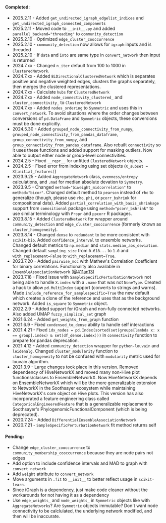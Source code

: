 
#### Completed:

* 2025.2.11 - Added `get_undirected_igraph_edgelist_indices` and `get_undirected_igraph_connected_components`
* 2025.2.11 - Moved code to `__init__.py` and added `parallel_backend="threading"` to `community_detection`
* 2025.2.10 - Optimized `edge_cluster_cooccurrence`
* 2025.2.10 - `community_detection` now allows for `igraph` inputs and is threaded
* 2025.2.10 - If `data` and `into` are same type in `convert_network` then input is returned
* 2024.7.xx - Changed `n_iter` default from 100 to 1000 in `ClusteredNetwork`.
* 2024.7.xx - Added `BiDirectionalClusteredNetwork` which is separates positive and negative weighted edges, clusters the graphs separately, then merges the clustered representations.
* 2024.7.xx - Calculate `hubs` for `ClusteredNetwork`
* 2024.7.xx - Added `node_connectivity_clustered_` and `cluster_connectivity_` to `ClusteredNetwork`
* 2024.7.xx - Added `nodes_ordering` to `Symmetric` and uses this in `convert_network`.  To avoid situations where the order changes between conversions of `pd.DataFrame` and `Symmetric` objects, these conversions must be done explicitly. 
* 2024.5.30 - Added `grouped_node_connectivity_from_numpy`, `grouped_node_connectivity_from_pandas_dataframe`, `group_connectivity_from_numpy`, and `group_connectivity_from_pandas_dataframe`.  Also rebuilt `connectivity` so it uses these functions and added support for masking outliers. Now able to output either node or group-level connectivities.
* 2024.2.5 - Fixed `__repr__` for unfitted `ClusteredNetwork` objects.
* 2024.2.5 - Fixed error from indexing using set objects (`X_subset = X[initial_features]`)
* 2023.9.25 - Added `AggregateNetwork` class, `evenness/entropy` calculations, and `.mad` for median absolute devation to `Symmetry`.
* 2023.9.5 - Changed `method="biweight_midcorrelation"` to `method="bicor"`.  Changed default method to `pearson` instead of `rho` to generalize (though, please use `rho`, `phi`, or `pcorr_bshrink` for compositional data).  Added `partial_correlation_with_basis_shrinkage` support from `comositional` package using `method="pcorr_bshrink"` to use similar terminology with `Propr` and `ppcorr` R packages.
* 2023.8.15 - Added `ClusteredNetwork` for wrapper around `community_detection` and `edge_cluster_cooccurrence` (formerly known as `cluster_homogeneity`).
* 2023.8.14 - Changed `dense` to `redundant` to be more consistent with `scikit-bio`.  Added `confidence_interval` to ensemble networks.  Changed default metrics to `np.median` and `stats.median_abs_deviation`.  Changed default `sampling_size` from `0.618...` to `1.0` and `with_replacement=False` to `with_replacement=True`.
* 2023.7.20 - Added `pairwise_mcc` with Mathew's Correlation Coefficient for binary correlations. Functionality also available in `EnsembleAssociationNetwork` ([@411an13](https://github.com/411an13))
* 2023.7.18 - Fixed issue with `SampleSpecificPerturbationNetwork` not being able to handle `X.index` with a `.name` that was not `NoneType`.  Created a hack to allow `pd.MultiIndex` support (converts to strings and warns). Made `include_reference_for_samplespecific=True` the new default which creates a clone of the reference and uses that as the background network.  Added `is_square` to `Symmetric` object.
* 2022.2.9 - Added support for iGraph and non-fully connected networks. Also added UMAP `fuzzy_simplical_set` graph
* 2021.6.24 - Added `get_weights_from_graph` function
* 2021.6.9 - Fixed `condensed_to_dense` ability to handle self interactions
* 2021.4.21 - Fixed `idx_nodes = pd.Index(sorted(set(groups[lambda x: x == group].index) & set(df_dense.index)))` in `connectivity` function to prepare for pandas deprecation.
* 2021.4.12 - Added `community_detection` wrapper for `python-louvain` and `leidenalg`.  Changed `cluster_modularity` function to `cluster_homogeneity` to not be confused with `modularity` metric used for louvain algorithm.
* 2021.3.9 - Large changes took place in this version.  Removed dependency of HiveNetworkX and moved many non-Hive plot functions/classes to EnsembleNetworkX.  Now HiveNetworkX depends on EnsembleNetworkX which will be the more generalizable extension to NetworkX in the Soothsayer ecosystem while maintaining HiveNetworkX's core object on Hive plots. This version has also incorporated a feature engineering class called `CategoricalEngineeredFeature` that is a generalizable replacement to Soothsayer's PhylogenomicFunctionalComponent (which is being deprecated).
* 2020.7.24 - Added `DifferentialEnsembleAssociationNetwork`
* 2020.7.21 - `SampleSpecificPerturbationNetwork` fit method returns self


#### Pending:  
* Change `edge_cluster_cooccurrence` to `community_membership_cooccurrence` because they are node pairs not edges
* Add option to include confidence intervals and MAD to graph with `convert_network`
* Add `weight` attribute to `convert_network`
* Move arguments in `.fit` to `__init__` to better reflect usage in `scikit-learn`.
* Since iGraph is a dependency, just make code cleaner without the workarounds for not having it as a dependency
* Use `edge_weights_` and `node_weights_` in `Symmetric` objects like with `AggregateNetworks`? Are `Symmetric` objects immutable? Don't want node connectivity to be calclulated, the underlying network modified, and then will be inaccurate.